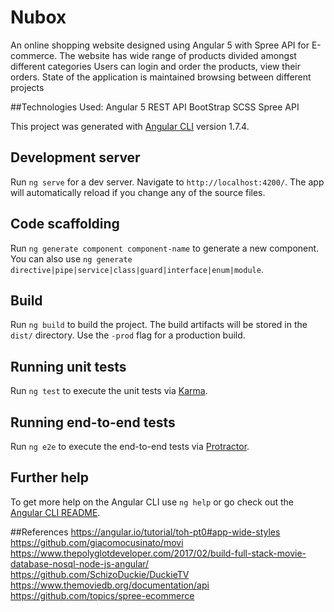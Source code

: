 # Nubox
An online shopping website designed using Angular 5 with Spree API for E-commerce.
The website has wide range of products divided amongst different categories
Users can login and order the products, view their orders.
State of the application is maintained browsing between different projects


##Technologies Used:
Angular 5
REST API
BootStrap
SCSS
Spree API


This project was generated with [Angular CLI](https://github.com/angular/angular-cli) version 1.7.4.

## Development server

Run `ng serve` for a dev server. Navigate to `http://localhost:4200/`. The app will automatically reload if you change any of the source files.

## Code scaffolding

Run `ng generate component component-name` to generate a new component. You can also use `ng generate directive|pipe|service|class|guard|interface|enum|module`.

## Build

Run `ng build` to build the project. The build artifacts will be stored in the `dist/` directory. Use the `-prod` flag for a production build.

## Running unit tests

Run `ng test` to execute the unit tests via [Karma](https://karma-runner.github.io).

## Running end-to-end tests

Run `ng e2e` to execute the end-to-end tests via [Protractor](http://www.protractortest.org/).

## Further help

To get more help on the Angular CLI use `ng help` or go check out the [Angular CLI README](https://github.com/angular/angular-cli/blob/master/README.md).

##References
https://angular.io/tutorial/toh-pt0#app-wide-styles
https://github.com/giacomocusinato/movi
https://www.thepolyglotdeveloper.com/2017/02/build-full-stack-movie-database-nosql-node-js-angular/
https://github.com/SchizoDuckie/DuckieTV
https://www.themoviedb.org/documentation/api
https://github.com/topics/spree-ecommerce

